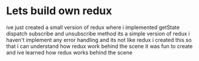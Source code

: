 # Lets build own redux

ive just created a small version of redux where i implemented getState dispatch subscribe
and unsubscribe method its a simple version of redux i haven't implement any error handling
and its not like redux i created this so that i can understand how redux work behind the scene
it was fun to create and ive learned how redux works behind the scene